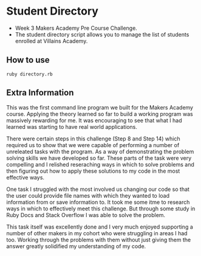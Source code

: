 # Student Directory #

* Week 3 Makers Academy Pre Course Challenge.
* The student directory script allows you to manage the list of students enrolled at Villains Academy.

## How to use ##

```shell
ruby directory.rb
```

## Extra Information ##

This was the first command line program we built for the Makers Academy course. Applying the theory learned so far to build a working program was massively rewarding for me. It was encouraging to see that what I had learned was starting to have real world applications.

There were certain steps in this challenge (Step 8 and Step 14) which required us to show that we were capable of performing a number of unreleated tasks with the program. As a way of demonstrating the problem solving skills we have developed so far. These parts of the task were very compelling and I relished reseraching ways in which to solve problems and then figuring out how to apply these solutions to my code in the most effective ways.

One task I struggled with the most involved us changing our code so that the user could provide file names with which they wanted to load information from or save information to. It took me some itme to research ways in which to effectively meet this challenge. But through some study in Ruby Docs and Stack Overflow I was able to solve the problem.

This task itself was excellently done and I very much enjoyed supporting a number of other makers in my cohort who were struggling in areas I had too. Working through the problems with them without just giving them the answer greatly solidified my understanding of my code.
